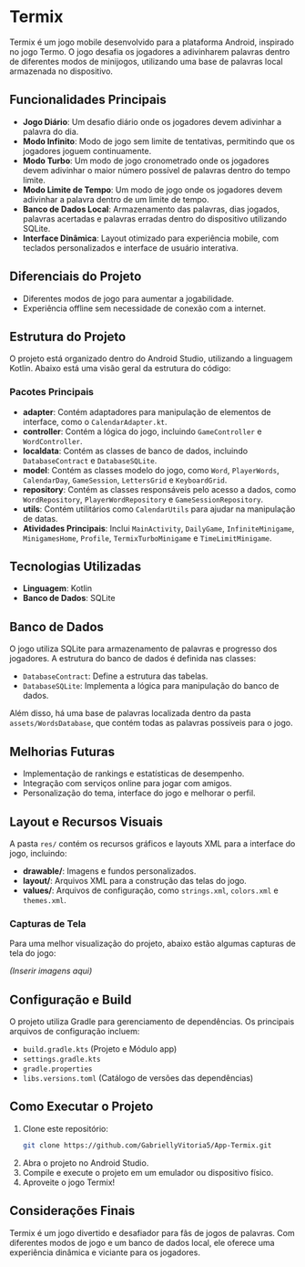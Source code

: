 # Termix

Termix é um jogo mobile desenvolvido para a plataforma Android, inspirado no jogo Termo. O jogo
desafia os jogadores a adivinharem palavras dentro de diferentes modos de minijogos, utilizando uma
base de palavras local armazenada no dispositivo.

## Funcionalidades Principais

- **Jogo Diário**: Um desafio diário onde os jogadores devem adivinhar a palavra do dia.
- **Modo Infinito**: Modo de jogo sem limite de tentativas, permitindo que os jogadores joguem
  continuamente.
- **Modo Turbo**: Um modo de jogo cronometrado onde os jogadores devem adivinhar o maior número
  possível de palavras dentro do tempo limite.
- **Modo Limite de Tempo**: Um modo de jogo onde os jogadores devem adivinhar a palavra dentro de um
  limite de tempo.
- **Banco de Dados Local**: Armazenamento das palavras, dias jogados, palavras acertadas e palavras
  erradas dentro do dispositivo utilizando SQLite.
- **Interface Dinâmica**: Layout otimizado para experiência mobile, com teclados personalizados e
  interface de usuário interativa.

## Diferenciais do Projeto

- Diferentes modos de jogo para aumentar a jogabilidade.
- Experiência offline sem necessidade de conexão com a internet.

## Estrutura do Projeto

O projeto está organizado dentro do Android Studio, utilizando a linguagem Kotlin. Abaixo está uma visão
geral da estrutura do código:

### Pacotes Principais

- **adapter**: Contém adaptadores para manipulação de elementos de interface, como o
  `CalendarAdapter.kt`.
- **controller**: Contém a lógica do jogo, incluindo `GameController` e `WordController`.
- **localdata**: Contém as classes de banco de dados, incluindo `DatabaseContract` e
  `DatabaseSQLite`.
- **model**: Contém as classes modelo do jogo, como `Word`, `PlayerWords`, `CalendarDay`, `GameSession`, `LettersGrid` e `KeyboardGrid`.
- **repository**: Contém as classes responsáveis pelo acesso a dados, como `WordRepository`, `PlayerWordRepository` e `GameSessionRepository`.
- **utils**: Contém utilitários como `CalendarUtils` para ajudar na manipulação de datas.
- **Atividades Principais**: Inclui `MainActivity`, `DailyGame`, `InfiniteMinigame`,
  `MinigamesHome`, `Profile`, `TermixTurboMinigame` e `TimeLimitMinigame`.

## Tecnologias Utilizadas

- **Linguagem**: Kotlin
- **Banco de Dados**: SQLite

## Banco de Dados

O jogo utiliza SQLite para armazenamento de palavras e progresso dos jogadores. A estrutura do banco
de dados é definida nas classes:

- `DatabaseContract`: Define a estrutura das tabelas.
- `DatabaseSQLite`: Implementa a lógica para manipulação do banco de dados.

Além disso, há uma base de palavras localizada dentro da pasta `assets/WordsDatabase`, que contém
todas as palavras possíveis para o jogo.

## Melhorias Futuras

- Implementação de rankings e estatísticas de desempenho.
- Integração com serviços online para jogar com amigos.
- Personalização do tema, interface do jogo e melhorar o perfil.

## Layout e Recursos Visuais

A pasta `res/` contém os recursos gráficos e layouts XML para a interface do jogo, incluindo:

- **drawable/**: Imagens e fundos personalizados.
- **layout/**: Arquivos XML para a construção das telas do jogo.
- **values/**: Arquivos de configuração, como `strings.xml`, `colors.xml` e `themes.xml`.

### Capturas de Tela

Para uma melhor visualização do projeto, abaixo estão algumas capturas de tela do jogo:

*(Inserir imagens aqui)*

## Configuração e Build

O projeto utiliza Gradle para gerenciamento de dependências. Os principais arquivos de configuração
incluem:

- `build.gradle.kts` (Projeto e Módulo app)
- `settings.gradle.kts`
- `gradle.properties`
- `libs.versions.toml` (Catálogo de versões das dependências)

## Como Executar o Projeto

1. Clone este repositório:
   ```sh
   git clone https://github.com/GabriellyVitoria5/App-Termix.git
   ```
2. Abra o projeto no Android Studio.
3. Compile e execute o projeto em um emulador ou dispositivo físico.
4. Aproveite o jogo Termix!

## Considerações Finais

Termix é um jogo divertido e desafiador para fãs de jogos de palavras. Com diferentes modos de jogo
e um banco de dados local, ele oferece uma experiência dinâmica e viciante para os jogadores.
